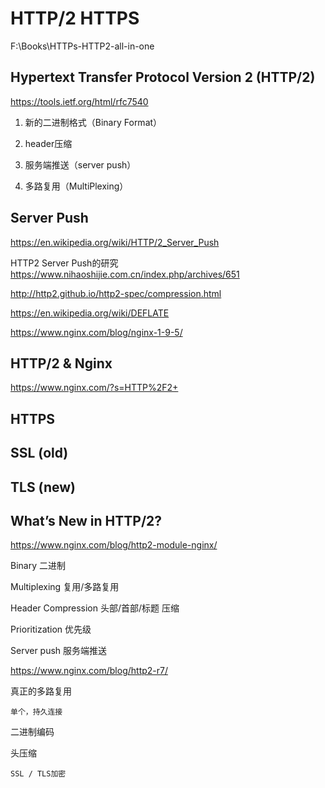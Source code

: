 # HTTP/2 HTTPS  

F:\Books\HTTPs-HTTP2-all-in-one  


## Hypertext Transfer Protocol Version 2 (HTTP/2)  
https://tools.ietf.org/html/rfc7540  




1. 新的二进制格式（Binary Format）  

2. header压缩  

3. 服务端推送（server push）  

4. 多路复用（MultiPlexing）  




## Server Push  

https://en.wikipedia.org/wiki/HTTP/2_Server_Push  


HTTP2 Server Push的研究  
https://www.nihaoshijie.com.cn/index.php/archives/651  



http://http2.github.io/http2-spec/compression.html  

https://en.wikipedia.org/wiki/DEFLATE 

https://www.nginx.com/blog/nginx-1-9-5/  

## HTTP/2 & Nginx  

https://www.nginx.com/?s=HTTP%2F2+  



## HTTPS  

## SSL (old)  

## TLS (new)  





## What’s New in HTTP/2?  


https://www.nginx.com/blog/http2-module-nginx/  


Binary  二进制  

Multiplexing  复用/多路复用  

Header Compression  头部/首部/标题 压缩  

Prioritization  优先级  

Server push  服务端推送  




https://www.nginx.com/blog/http2-r7/  

真正的多路复用  

    单个，持久连接  

二进制编码  

头压缩  

    SSL / TLS加密  



